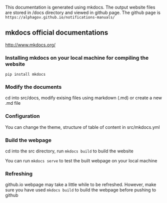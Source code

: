 This documentation is generated using mkdocs. The output website files are stored in /docs directory and viewed in github page.
The github page is
```https://alphagov.github.io/notifications-manuals/```

## mkdocs official documentations
http://www.mkdocs.org/

### Installing mkdocs on your local machine for compiling the website
```pip install mkdocs```

### Modify the documents
cd into src/docs, modify exising files using markdown (.md) or create a new .md file

### Configuration
You can change the theme, structure of table of content in src/mkdocs.yml

### Build the webpage

cd into the src directory, run ```mkdocs build``` to build the website

You can run ```mkdocs serve``` to test the built webpage on your local machine

### Refreshing
github.io webpage may take a little while to be refreshed. However, make sure you have used `mkdocs build` to build the webpage before pushing to github


